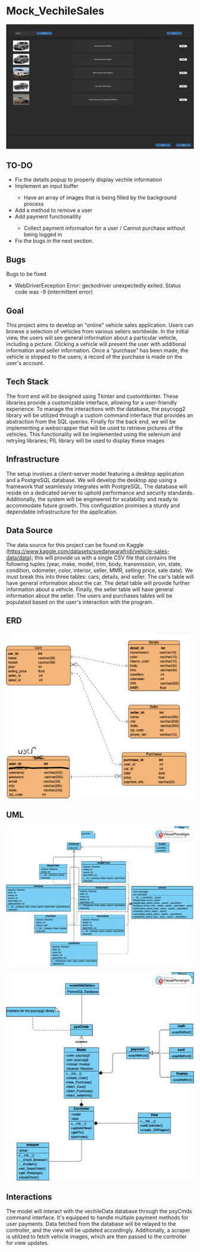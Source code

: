 # Mock_VechileSales
![Main pic of the app](main.png)

## TO-DO
<ul>
    <li>Fix the details popup to properly display vechile information</li>
    <li>Implement an input buffer</li>
    <ul>
        <li>Have an array of images that is being filled by the background process</li>
    </ul>
    <li>Add a method to remove a user</li>
    <li>Add payment functionalilty</li>
    <ul>
        <li>Collect payment informaiton for a user / Cannot purchase without being logged in</li>
    </ul>
    <li>Fix the bugs in the next section.</li>
</ul>

## Bugs
Bugs to be fixed<br>
<ul>
    <li>WebDriverException Error: geckodriver unexpectedly exited. Status code was -9 (intermittent error)</li>
</ul>

## Goal
This project aims to develop an "online" vehicle sales application. Users can browse a selection of vehicles from various sellers worldwide. In the initial view, the users will see general information about a particular vehicle, including a picture. Clicking a vehicle will present the user with additional information and seller information. Once a “purchase” has been made, the vehicle is shipped to the users; a record of the purchase is made on the user's account.

## Tech Stack
The front end will be designed using Tkinter and customtkinter. These libraries provide a customizable interface, allowing for a user-friendly experience. To manage the interactions with the database, the psycopg2 library will be utilized through a custom command interface that provides an abstraction 
from the SQL queries. Finally for the back end, we will be implementing a webscrapper that will be used to retrieve pictures of the vehicles. This functionality will be implemented using the selenium and retrying libraries; PIL library will be used to display these images

## Infrastructure
The setup involves a client-server model featuring a desktop application and a PostgreSQL database. We will develop the desktop app using a framework that seamlessly integrates with PostgreSQL. The database will reside on a dedicated server to uphold performance and security standards. Additionally, the system will be engineered for scalability and ready to accommodate future growth. This configuration promises a sturdy and dependable infrastructure for the application.

## Data Source
The data source for this project can be found on Kaggle 
(https://www.kaggle.com/datasets/syedanwarafridi/vehicle-sales-data/data); this will provide us with a single CSV file that contains the following tuples (year, make, model, trim, body, transmission, vin, state, condition, odometer, color, interior, seller, MMR, selling price, sale date). We must break this into three tables: cars, details, and seller. The car's table will have general information about the car. The 
detail table will provide further information about a vehicle. Finally, the seller table will have general information about the seller. The users and purchases tables will be populated based on the user's interaction with the program.

## ERD
![ERD for the database](vechileSales_ERD.png)

## UML
![UML for the command interface](psyCmds_UML.png)

![UML for the main app](main_UML.png)

## Interactions
The model will interact with the vechileData database through the psyCmds command interface. It's equipped to handle multiple payment methods for user payments. Data fetched from the database will be relayed to the controller, and the view will be updated accordingly. Additionally, a scraper is utilized to fetch vehicle images, which are then passed to the controller for view updates.